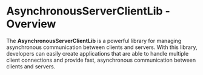 # AsynchronousServerClientLib - Overview
The **AsynchronousServerClientLib** is a powerful library for managing asynchronous communication between clients and servers. With this library, developers can easily create applications that are able to handle multiple client connections and provide fast, asynchronous communication between clients and servers.

 
